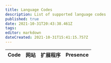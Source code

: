 ```yaml
---
title: Language Codes
description: List of supported language codes
published: true
date: 2021-10-31T20:43:38.461Z
tags:
editor: markdown
dateCreated: 2021-10-31T15:41:15.757Z
---
```


<table id="languages">
  <thead>
    <tr>
      <th style="text-align:left">Code</th>
      <th style="text-align:left">网站</th>
      <th style="text-align:left">扩展程序</th>
      <th style="text-align:left">Presence</th>
    </tr>
  </thead>
  <tbody>
  </tbody>
</table>
